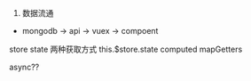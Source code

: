 1. 数据流通

  - mongodb -> api  -> vuex -> compoent

  store   state 两种获取方式
  this.$store.state
  computed  mapGetters

  async??